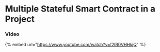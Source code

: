 # Multiple Stateful Smart Contract in a Project

### Video

{% embed url="https://www.youtube.com/watch?v=f2IR0VHHkjQ" %}



